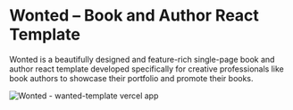 # Wonted – Book and Author React Template
Wonted is a beautifully designed and feature-rich single-page book and author react template developed specifically for creative professionals like book authors to showcase their portfolio and promote their books.

![Wonted - wanted-template vercel app](https://github.com/AmiraAlaa3/Wanted-Template/assets/119977494/db70a104-67ed-46ac-a643-9d1706ac4a04)
